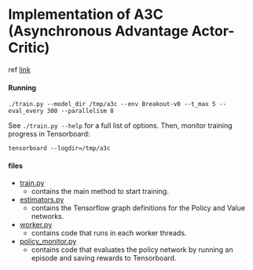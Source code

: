 # Implementation of A3C (Asynchronous Advantage Actor-Critic)
ref [link](https://github.com/dennybritz/reinforcement-learning/tree/master/PolicyGradient/a3c)


#### Running

```
./train.py --model_dir /tmp/a3c --env Breakout-v0 --t_max 5 --eval_every 300 --parallelism 8
```

See `./train.py --help` for a full list of options. Then, monitor training progress in Tensorboard:

```
tensorboard --logdir=/tmp/a3c
```

#### files

- [train.py](train.py) 
  - contains the main method to start training.
- [estimators.py](estimators.py) 
  - contains the Tensorflow graph definitions for the Policy and Value networks.
- [worker.py](worker.py) 
  - contains code that runs in each worker threads.
- [policy_monitor.py](policy_monitor.py) 
  - contains code that evaluates the policy network by running an episode and saving rewards to Tensorboard.
